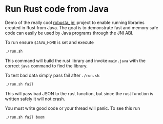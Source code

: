 # Run Rust code from Java

Demo of the really cool [robusta_jni](https://github.com/giovanniberti/robusta) project to enable running libraries created in Rust from Java. The goal is to demonstrate fast and memory safe code can easily be used by Java programs through the JNI ABI.

To run ensure `$JAVA_HOME` is set and execute

```sh
./run.sh
```

This command will build the rust library and invoke `main.java` with the correct `java` command to find the library.

To test bad data simply pass fail after `./run.sh`:

```sh
./run.sh fail
```

This will pass bad JSON to the rust function, but since the rust function is written safely it will not crash. 

You must write good code or your thread will panic. To see this run

```sh
./run.sh fail boom
```

